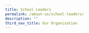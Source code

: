 ```yaml
---
title: School Leaders
permalink: /about-us/school-leaders/
description: ""
third_nav_title: Our Organisation
---
```



